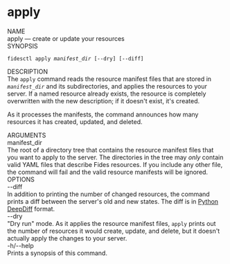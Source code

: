 <div id="cli-docs" class="cli">
  <h1>apply</h1>

  <div class="label">NAME</div>

  <div class="content">
    <span class="mono">apply</span> &mdash; create or update your resources
  </div>

  <div class="label">SYNOPSIS</div>

  <div class="content">
    <pre><code>fidesctl apply <i>manifest_dir</i> [--dry] [--diff]</code></pre>
  </div>

  <div class="label">DESCRIPTION</div>

  <div class="content">
    The <code>apply</code> command reads the resource manifest files that are stored in <code><i>manifest_dir</i></code> and its subdirectories, and applies the resources to your server. If a named resource already exists, the resource is completely overwritten with the new description; if it doesn't exist, it's created.
    <p>
      As it processes the manifests, the command announces how many resources it has created, updated, and deleted.
    </p>
  </div>

  <div class="label">ARGUMENTS</div>

  <div class="content">
    <div class="monoi">
      manifest_dir 
    </div>
    <div class="content">
      The root of a directory tree that contains the resource manifest files that you want to apply to the server. The directories in the tree may <em>only</em> contain valid YAML files that describe Fides resources. If you include any other file, the command will fail and the valid resource manifests will be ignored. 
    </div>
  </div>
  <div class="label">OPTIONS</div>

  <div class="content">
    <div class="mono">
      --diff 
    </div>
    <div class="content">
      In addition to printing the number of changed resources, the command prints a diff between the server's old and new states. The diff is in <a href="https://pypi.org/project/deepdiff/" target="_blank">Python DeepDiff</a> format. 
    </div>
  </div>

  <div class="content">
    <div class="mono">
      --dry
    </div>
    <div class="content">
      "Dry run" mode. As it applies the resource manifest files, <code>apply</code> prints out the number of resources it would create, update, and delete, but it doesn't actually apply the changes to your server.
    </div>
  </div>
    <div class="content">
    <div class="mono">
      -h/--help
    </div>
    <div class="content">
      Prints a synopsis of this command.
    </div>
  </div>
</div>
